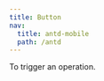 ```yaml
---
title: Button
nav:
  title: antd-mobile
  path: /antd
---
```


To trigger an operation.

<code src="./demo/basic.tsx" />

<code src="./demo/complex.tsx" />

<API/>